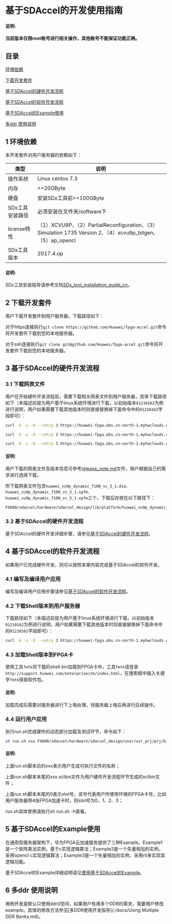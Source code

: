 基于SDAccel的开发使用指南
=======================


#### 说明:

**当前版本仅限root账号进行相关操作，其他账号不能保证功能正确。**

目录
-------------------------

[环境依赖](#sec-1)

[下载开发套件](#sec-2)

[基于SDAccel的硬件开发流程](#sec-3)

[基于SDAccel的软件开发流程](#sec-4)

[基于SDAccel的Example使用](#sec-5)

[多ddr 使用说明](#sec-6)

<a name="sec_1"></a>
## 1 环境依赖

本开发套件对用户服务器的依赖如下：

| 类型        | 说明                                       |
| --------- | ---------------------------------------- |
| 操作系统      | Linux centos 7.3                         |
| 内存        | >=20GByte                                |
| 硬盘        | 安装SDx工具前>=100GByte                       |
| SDx工具安装路径 | 必须安装在文件夹/software下                       |
| license特性 | （1）XCVU9P、（2）PartialReconfiguration、（3）Simulation 1735 Version 2、（4）xcvu9p_bitgen、（5）ap_opencl |
| SDx工具版本   | 2017.4.op                                |

#### 说明:

SDx工具安装指导请参考文档[SDx_tool_installation_guide_cn](./docs/SDx_tool_installation_guide_cn.docx)。

<a name="sec_2"></a>
## 2 下载开发套件

用户下载开发套件到用户服务器，下载路径如下：

对于https连接执行`git clone https://github.com/Huawei/fpga-accel.git`命令将开发套件下载到您的本地服务器。

对于ssh连接执行`git clone git@github.com/Huawei/fpga-accel.git`命令将开发套件下载到您的本地服务器。

<a name="sec_3"></a>
## 3 基于SDAccel的硬件开发流程

### 3.1 下载网表文件

用户在开始硬件开发流程前，需要下载相关网表文件到用户服务器，具体下载路径如下（本描述前提为用户基于linux系统环境进行下载，以初始版本`01210162`为例进行说明，用户如果需要下载其他版本时则直接替换掉下面命令中的`01210162`字段即可）：

```bash
curl -k -s -O --retry 3 https://huawei-fpga.obs.cn-north-1.myhwclouds.com/FX600/hardware/sdaccel_design/dsa_v01210162/huawei_vu9p_dynamic_f100_vc_5_1.dsa

curl -k -s -O --retry 3 https://huawei-fpga.obs.cn-north-1.myhwclouds.com/FX600/hardware/sdaccel_design/dsa_v01210162/huawei_vu9p_dynamic_f100_vc_5_1.spfm

curl -k -s -O --retry 3 https://huawei-fpga.obs.cn-north-1.myhwclouds.com/FX600/hardware/sdaccel_design/dsa_v01210162/huawei_vu9p_dynamic_f100_vc_5_1.xpfm
```

#### 说明:

用户下载的网表文件及版本信息可参考[release_note.md](../../release_note.md)文件，用户根据自己的需求进行选择下载。

所下载网表文件包含`huawei_vu9p_dynamic_f100_vc_5_1.dsa、huawei_vu9p_dynamic_f100_vc_5_1.spfm、huawei_vu9p_dynamic_f100_vc_5_1.xpfm`三个，下载后存放在以下路径下：

```bash
FX600/sdaccel/hardware/sdaccel_design/lib/platform/huawei_vu9p_dynamic_f100_vc_5_1
```

### 3.2 基于SDAccel的硬件开发流程

基于SDAccel的硬件开发详细步骤，请参见[基于SDAccel的硬件开发流程](./docs/Implementation_Process_of_SDAccel_based_Hardware_Development_cn.md)。

<a name="sec_4"></a>
## 4 基于SDAccel的软件开发流程

如果用户已完成硬件开发，则可以按照本章内容完成基于SDAccel的软件开发。

### 4.1 编写及编译用户应用

编写及编译用户应用步骤请参见[基于SDAccel的软件开发流程](./docs/SDAccel_based_SDK_Configuration_and_Compilation_cn.md)。

### 4.2 下载Shell版本到用户服务器

下载路径如下（本描述前提为用户基于linux系统环境进行下载，以初始版本`01210162`为例进行说明，用户如果需要下载其他版本时则直接替换掉下面命令中的`01210162`字段即可）：

```bash
curl -k -s -O --retry 3 https://huawei-fpga.obs.cn-north-1.myhwclouds.com/FX600/hardware/sdaccel_design/bin_v01210162/hcf_sdaccel_x_vu9p_1xpr_shell.bin
```

### 4.3 加载Shell版本到FPGA卡

使用工具`fmtk`将下载的shell bin加载到FPGA卡中，工具`fmtk`请登录`http://support.huawei.com/enterprise/zh/index.html`，在搜索框中输入关键字`fmtk`获取软件包。

#### 说明:

加载完成后需要对服务器进行下上电处理，待服务器上电后再进行后续操作。

### 4.4 运行用户应用

执行run.sh完成硬件的动态部分加载及测试环节，命令如下：

```bash
sh run.sh xxx FX600/sdaccel/hardware/sdaccel_design/user/usr_prj/prj/bin/xxx.xclbin 0
```

#### 说明:

上面run.sh脚本后的xxx表示用户生成可执行文件的名称；

上面run.sh脚本末尾的xxx.xclbin文件为用户硬件开发流程环节生成的xclbin文件；

上面run.sh脚本末尾的0表示slot号，该号代表用户所使用环境的FPGA卡号。比如用户服务器带4张FPGA加速卡时，则slot号为0、1、2、3；

run.sh具体使用请执行sh run.sh -h查看。

<a name="sec_5"></a>
## 5 基于SDAccel的Example使用

在通用型服务器架构下，华为FPGA云加速服务提供了三种Example。Example1是一个矩阵乘法实例，基于c实现逻辑算法；Example2是一个矢量相加的实例，采用opencl c实现逻辑算法；Example3是一个矢量相加的实例，采用rtl来实现其逻辑功能。

基于SDAccel的Example详细说明请见[使用基于SDAccel的Example](./docs/Using_an_SDAccel_based_Example_cn.md)。

<a name="sec-6"></a>
## 6  多ddr 使用说明

用例开发是默认只使用ddr0空间，如果用户有用多个DDR的需求，需要用户修改example。具体的修改方法参见[多DDR使用开发指导](./docs/Using Multiple DDR Banks.md)。